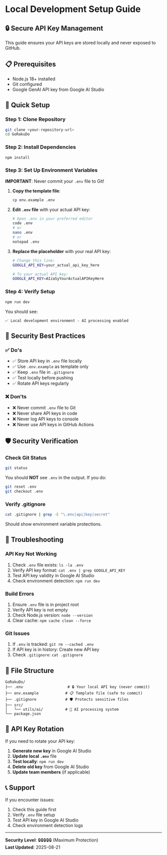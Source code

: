 # Local Development Setup Guide

## 🔒 Secure API Key Management

This guide ensures your API keys are stored locally and never exposed to GitHub.

## 📋 Prerequisites

- Node.js 18+ installed
- Git configured
- Google GenAI API key from Google AI Studio

## 🚀 Quick Setup

### Step 1: Clone Repository
```bash
git clone <your-repository-url>
cd GoRakuDo
```

### Step 2: Install Dependencies
```bash
npm install
```

### Step 3: Set Up Environment Variables

**IMPORTANT**: Never commit your `.env` file to Git!

1. **Copy the template file**:
   ```bash
   cp env.example .env
   ```

2. **Edit `.env` file** with your actual API key:
   ```bash
   # Open .env in your preferred editor
   code .env
   # or
   nano .env
   # or
   notepad .env
   ```

3. **Replace the placeholder** with your real API key:
   ```bash
   # Change this line:
   GOOGLE_API_KEY=your_actual_api_key_here
   
   # To your actual API key:
   GOOGLE_API_KEY=AIzaSyYourActualAPIKeyHere
   ```

### Step 4: Verify Setup
```bash
npm run dev
```

You should see:
```
✅ Local development environment - AI processing enabled
```

## 🔐 Security Best Practices

### ✅ Do's
- ✅ Store API key in `.env` file locally
- ✅ Use `.env.example` as template only
- ✅ Keep `.env` file in `.gitignore`
- ✅ Test locally before pushing
- ✅ Rotate API keys regularly

### ❌ Don'ts
- ❌ Never commit `.env` file to Git
- ❌ Never share API keys in code
- ❌ Never log API keys to console
- ❌ Never use API keys in GitHub Actions

## 🛡️ Security Verification

### Check Git Status
```bash
git status
```

You should **NOT** see `.env` in the output. If you do:
```bash
git reset .env
git checkout .env
```

### Verify .gitignore
```bash
cat .gitignore | grep -E "\.env|api|key|secret"
```

Should show environment variable protections.

## 🔧 Troubleshooting

### API Key Not Working
1. Check `.env` file exists: `ls -la .env`
2. Verify API key format: `cat .env | grep GOOGLE_API_KEY`
3. Test API key validity in Google AI Studio
4. Check environment detection: `npm run dev`

### Build Errors
1. Ensure `.env` file is in project root
2. Verify API key is not empty
3. Check Node.js version: `node --version`
4. Clear cache: `npm cache clean --force`

### Git Issues
1. If `.env` is tracked: `git rm --cached .env`
2. If API key is in history: Create new API key
3. Check `.gitignore`: `cat .gitignore`

## 📁 File Structure

```
GoRakuDo/
├── .env                    # 🔒 Your local API key (never commit)
├── env.example            # 📋 Template file (safe to commit)
├── .gitignore             # 🛡️ Protects sensitive files
├── src/
│   └── utils/ai/          # 🤖 AI processing system
└── package.json
```

## 🔄 API Key Rotation

If you need to rotate your API key:

1. **Generate new key** in Google AI Studio
2. **Update local `.env`** file
3. **Test locally**: `npm run dev`
4. **Delete old key** from Google AI Studio
5. **Update team members** (if applicable)

## 📞 Support

If you encounter issues:

1. Check this guide first
2. Verify `.env` file setup
3. Test API key in Google AI Studio
4. Check environment detection logs

---

**Security Level**: 🔒🔒🔒🔒🔒 (Maximum Protection)  
**Last Updated**: 2025-08-21
